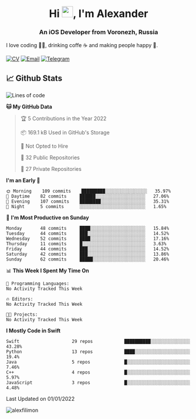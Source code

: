 <h1 align="center">Hi <img src="https://raw.githubusercontent.com/MartinHeinz/MartinHeinz/master/wave.gif" width="30px">, I'm Alexander</h1>
<h3 align="center">An iOS Developer from Voronezh, Russia</h3>

I love coding 👨‍💻, drinking coffe ☕️ and making people happy 🎊.

[![CV](https://img.shields.io/badge/CV-Александр%20Филимонов-14b420)](http://alexfilimon.github.io/)
[![Email](https://img.shields.io/badge/Email-as.filimonov@mail.ru-f39f37)](mailto:as.filimonov@mail.ru)
[![Telegram](https://img.shields.io/badge/Telegram-alexfilimon-1686b1)](https://t.me/alexfilimon)

## 📈 Github Stats

<!--START_SECTION:waka-->
![Lines of code](https://img.shields.io/badge/From%20Hello%20World%20I%27ve%20Written-236%20Thousand%20lines%20of%20code-blue)

**🐱 My GitHub Data** 

> 🏆 5 Contributions in the Year 2022
 > 
> 📦 169.1 kB Used in GitHub's Storage 
 > 
> 🚫 Not Opted to Hire
 > 
> 📜 32 Public Repositories 
 > 
> 🔑 27 Private Repositories  
 > 
**I'm an Early 🐤** 

```text
🌞 Morning    109 commits    █████████░░░░░░░░░░░░░░░░   35.97% 
🌆 Daytime    82 commits     ██████░░░░░░░░░░░░░░░░░░░   27.06% 
🌃 Evening    107 commits    ████████░░░░░░░░░░░░░░░░░   35.31% 
🌙 Night      5 commits      ░░░░░░░░░░░░░░░░░░░░░░░░░   1.65%

```
📅 **I'm Most Productive on Sunday** 

```text
Monday       48 commits     ████░░░░░░░░░░░░░░░░░░░░░   15.84% 
Tuesday      44 commits     ███░░░░░░░░░░░░░░░░░░░░░░   14.52% 
Wednesday    52 commits     ████░░░░░░░░░░░░░░░░░░░░░   17.16% 
Thursday     11 commits     █░░░░░░░░░░░░░░░░░░░░░░░░   3.63% 
Friday       44 commits     ███░░░░░░░░░░░░░░░░░░░░░░   14.52% 
Saturday     42 commits     ███░░░░░░░░░░░░░░░░░░░░░░   13.86% 
Sunday       62 commits     █████░░░░░░░░░░░░░░░░░░░░   20.46%

```


📊 **This Week I Spent My Time On** 

```text
💬 Programming Languages: 
No Activity Tracked This Week

🔥 Editors: 
No Activity Tracked This Week

🐱‍💻 Projects: 
No Activity Tracked This Week

```

**I Mostly Code in Swift** 

```text
Swift                    29 repos            ██████████░░░░░░░░░░░░░░░   43.28% 
Python                   13 repos            ████░░░░░░░░░░░░░░░░░░░░░   19.4% 
Java                     5 repos             █░░░░░░░░░░░░░░░░░░░░░░░░   7.46% 
C++                      4 repos             █░░░░░░░░░░░░░░░░░░░░░░░░   5.97% 
JavaScript               3 repos             █░░░░░░░░░░░░░░░░░░░░░░░░   4.48%

```



 Last Updated on 01/01/2022
<!--END_SECTION:waka-->

<img align="center" src="https://github-readme-stats.vercel.app/api?username=alexfilimon&show_icons=true" alt="alexfilimon" />
